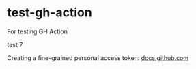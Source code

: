 # test-gh-action
For testing GH Action

test 7

Creating a fine-grained personal access token: [docs.github.com](https://docs.github.com/en/authentication/keeping-your-account-and-data-secure/managing-your-personal-access-tokens#creating-a-fine-grained-personal-access-token)